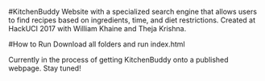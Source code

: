 #KitchenBuddy
Website with a specialized search engine that allows users to find recipes based on ingredients, time, and diet restrictions. 
Created at HackUCI 2017 with William Khaine and Theja Krishna. 

#How to Run
Download all folders and run index.html

Currently in the process of getting KitchenBuddy onto a published webpage. Stay tuned!


